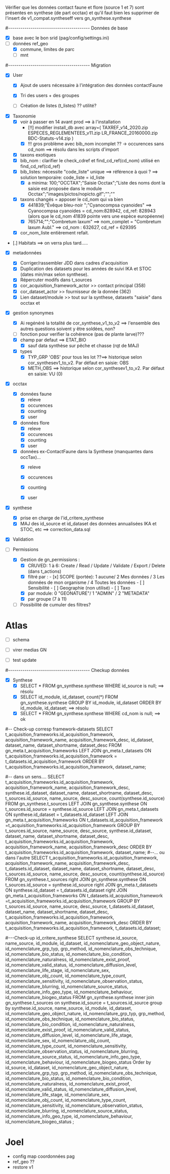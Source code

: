 Vérifier que les données contact faune et flore (source 1 et 7)
sont présentes en synthese (de part occtax)
et qu'il faut bien les supprimer de l'insert de v1_compat.syntheseff vers gn_synthese.synthese  

#---------------------------------------- Données de base

- [x] base avec le bon srid (pag/config/settings.ini)
- [ ] données ref_geo
	- [x] commune, limites de parc
	- [ ] mnt

#---------------------------------------- Migration 
- [x] User
	- [x] Ajout de users nécessaire à l'intégration des données contactFaune
	- [x] Tri des users + des groupes
	- [ ] Création de listes (t_listes) ?? utilité? 
	

- [x] Taxonomie 
	- [x] voir à passer en 14 avant prod ==> à l'installation 
		- [!!] modifier install_db avec array=( TAXREF_v14_2020.zip ESPECES_REGLEMENTEES_v11.zip LR_FRANCE_20160000.zip BDC-Statuts-v14.zip )
		- [x] !!! gros problème avec bib_nom incomplet ?? -> occurences sans cd_nom ==> résolu dans les scripts d'import
	- [x] taxons exotiques
	- [x] bib_nom : clarifier le check_cdref et find_cd_ref(cd_nom) utilisé en find_cd_ref(cd_ref)
	- [x] bib_listes: nécessite "code_liste" unique ==> référence à quoi ? ==> solution temporaire: code_liste = id_liste
		- [x] a minima: 100;"OCCTAX";"Saisie Occtax";"Liste des noms dont la saisie est proposée dans le module Occtax";"images/pictos/nopicto.gif";"";""
	- [x] taxons changés = apposer le cd_nom qui va bien
		- [x] 441839;"Évêque bleu-noir ";"Cyanocompsa cyanoides" ==> Cyanocompsa cyanoides = cd_nom:828942, cd_ref: 828943 (alors que le cd_nom 41839 pointe vers une espèce européenne)
		- [x] 765714;"";"Combretum laxum" ==> nom_complet = "Combretum laxum Aubl." ==> cd_nom : 632627, cd_ref = 629395
	- [x] cor_nom_liste entièrement refait.
	
- [.] Habitats ==> on verra plus tard.....


- [x] metadonnées
	- [x] Corriger/rassembler JDD dans cadres d'acquisition
	- [x] Duplication des datasets pour les années de suivi IKA et STOC (dates min/max selon synthese).
	- [x] Répercuter modifs dans t_sources
	- [x] cor_acquisition_framework_actor >> contact principal (358)
	- [x] cor_dataset_actor	>> fournisseur de la donnée (362)
	- [x] Lien dataset/module >> tout sur la synthese, datasets "saisie" dans occtax et 

- [x] gestion synonymes
	- [x] Ai regénéré la totalité de cor_synthese_v1_to_v2 ==> l'ensemble des autres questions soivent y être soldées, non?
	- [ ] fonction pour verifier la cohérence (pas de plante larve)??? 
	- [x] champ par defaut ==> ETAT_BIO
		- [x] sauf data synthèse sur pêche et chasse (rqt de MAJ)
	- [x] types
		- [x] TYP_GRP 'OBS' pour tous les lot ??==> historique selon cor_synthesev1_to_v2. Par défaut en saisie: OBS
		- [x] METH_OBS ==> historique selon cor_synthesev1_to_v2. Par défaut en saisie: VU (0)

- [x] occtax 
	- [x] données faune
		- [x] releve
		- [x] occurences
		- [x] counting
		- [x] user
	- [x] données flore
		- [x] releve
		- [x] occurences
		- [x] counting
		- [x] user
	- [x] données ex-ContactFaune dans la Synthese (manquantes dans occTax)... 
		- [x] releve
		- [x] occurences
		- [x] counting
		- [x] user


- [x] synthese
	- [x] prise en charge de l'id_critere_synthese
	- [x] MAJ des id_source et id_dataset des données annualisées IKA et STOC, etc ==> correction_data.sql

- [x] Validation

- [ ] Permissions
	- [x] Gestion de gn_permissions : 
		- [x] CRUVED: 1 à 6: Create / Read / Update / Validate / Export / Delete (dans t_actions)
		- [x] filtré par :
				- [x] SCOPE (portée): 1 aucune/ 2 Mes données / 3 Les données de mon organisme / 4 Toutes les données
				- [ ] Sensibilité
				- [ ] Geographie (non utilisé)
				- [ ] Taxo
		- [x] par module: 0	"GEONATURE"/ 1	"ADMIN" / 2	"METADATA"
		- [x] par groupe (7 à 11) 
	- [ ] Possibilité de cumuler des filtres?
	
# Atlas
- [ ] schema
- [ ] virer medias GN
- [ ] test update


#---------------------------------------- Checkup données
-[x] Synthese
	- [x] SELECT * FROM gn_synthese.synthese WHERE id_source is null; ==> résolu 
	- [x] SELECT id_module, id_dataset, count(*) FROM gn_synthese.synthese GROUP BY id_module, id_dataset ORDER BY id_module, id_dataset; ==> résolu 
	- [x] SELECT * FROM gn_synthese.synthese WHERE cd_nom is null; ==> ok

#-- Check-up corresp framework-datasets
SELECT t_acquisition_frameworks.id_acquisition_framework, acquisition_framework_name, acquisition_framework_desc,
	id_dataset, dataset_name, dataset_shortname, dataset_desc
FROM gn_meta.t_acquisition_frameworks LEFT JOIN gn_meta.t_datasets ON t_acquisition_frameworks.id_acquisition_framework = t_datasets.id_acquisition_framework
ORDER BY t_acquisition_frameworks.id_acquisition_framework, dataset_name;

#-- dans un sens....
SELECT t_acquisition_frameworks.id_acquisition_framework, acquisition_framework_name, acquisition_framework_desc, 
		synthese.id_dataset, dataset_name, dataset_shortname, dataset_desc,
		t_sources.id_source, name_source, desc_source, count(synthese.id_source)		
	FROM gn_synthese.t_sources LEFT JOIN gn_synthese.synthese ON t_sources.id_source = synthese.id_source
		LEFT JOIN gn_meta.t_datasets ON synthese.id_dataset = t_datasets.id_dataset
		LEFT JOIN gn_meta.t_acquisition_frameworks ON  t_datasets.id_acquisition_framework =t_acquisition_frameworks.id_acquisition_framework
	GROUP BY t_sources.id_source, name_source, desc_source, synthese.id_dataset, dataset_name, dataset_shortname, dataset_desc,
		t_acquisition_frameworks.id_acquisition_framework, acquisition_framework_name, acquisition_framework_desc
	ORDER BY t_acquisition_frameworks.id_acquisition_framework, dataset_name;
#--... ou dans l'autre
SELECT t_acquisition_frameworks.id_acquisition_framework, acquisition_framework_name, acquisition_framework_desc, 
		t_datasets.id_dataset, dataset_name, dataset_shortname, dataset_desc,
		t_sources.id_source, name_source, desc_source, count(synthese.id_source)		
	FROM gn_synthese.t_sources right JOIN gn_synthese.synthese ON t_sources.id_source = synthese.id_source
		right JOIN gn_meta.t_datasets ON synthese.id_dataset = t_datasets.id_dataset
		right JOIN gn_meta.t_acquisition_frameworks ON  t_datasets.id_acquisition_framework =t_acquisition_frameworks.id_acquisition_framework
	GROUP BY t_sources.id_source, name_source, desc_source, t_datasets.id_dataset, dataset_name, dataset_shortname, dataset_desc,
		t_acquisition_frameworks.id_acquisition_framework, acquisition_framework_name, acquisition_framework_desc
	ORDER BY t_acquisition_frameworks.id_acquisition_framework, t_datasets.id_dataset;
	
#---Check-up id_critere_synthese
SELECT synthese.id_source, name_source, id_module, id_dataset, id_nomenclature_geo_object_nature, id_nomenclature_grp_typ, 
	grp_method, id_nomenclature_obs_technique, id_nomenclature_bio_status, id_nomenclature_bio_condition, 
	id_nomenclature_naturalness, id_nomenclature_exist_proof, id_nomenclature_valid_status, 
	id_nomenclature_diffusion_level, id_nomenclature_life_stage, id_nomenclature_sex, id_nomenclature_obj_count, 
	id_nomenclature_type_count, id_nomenclature_sensitivity, id_nomenclature_observation_status, 
	id_nomenclature_blurring, id_nomenclature_source_status, id_nomenclature_info_geo_type, 
	id_nomenclature_behaviour, id_nomenclature_biogeo_status 
	FROM gn_synthese.synthese inner join gn_synthese.t_sources on synthese.id_source = t_sources.id_source
	group by synthese.id_source, name_source, id_module, id_dataset, id_nomenclature_geo_object_nature, id_nomenclature_grp_typ, 
	grp_method, id_nomenclature_obs_technique, id_nomenclature_bio_status, id_nomenclature_bio_condition, 
	id_nomenclature_naturalness, id_nomenclature_exist_proof, id_nomenclature_valid_status, 
	id_nomenclature_diffusion_level, id_nomenclature_life_stage, id_nomenclature_sex, id_nomenclature_obj_count, 
	id_nomenclature_type_count, id_nomenclature_sensitivity, id_nomenclature_observation_status, 
	id_nomenclature_blurring, id_nomenclature_source_status, id_nomenclature_info_geo_type, 
	id_nomenclature_behaviour, id_nomenclature_biogeo_status
	Order by id_source, id_dataset, id_nomenclature_geo_object_nature, id_nomenclature_grp_typ, 
	grp_method, id_nomenclature_obs_technique, id_nomenclature_bio_status, id_nomenclature_bio_condition, 
	id_nomenclature_naturalness, id_nomenclature_exist_proof, id_nomenclature_valid_status, 
	id_nomenclature_diffusion_level, id_nomenclature_life_stage, id_nomenclature_sex, id_nomenclature_obj_count, 
	id_nomenclature_type_count, id_nomenclature_sensitivity, id_nomenclature_observation_status, 
	id_nomenclature_blurring, id_nomenclature_source_status, id_nomenclature_info_geo_type, 
	id_nomenclature_behaviour, id_nomenclature_biogeo_status ;


# Joel

- config map coordonnées pag
- ref_geo ??
- restore v1
